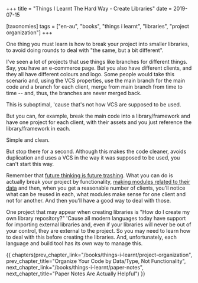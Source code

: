 +++
title = "Things I Learnt The Hard Way - Create Libraries"
date = 2019-07-15

[taxonomies]
tags = ["en-au", "books", "things i learnt", "libraries", "project organization"]
+++

One thing you must learn is how to break your project into smaller libraries,
to avoid doing rounds to deal with "the same, but a bit different".

<!-- more -->

I've seen a lot of projects that use things like branches for different
things. Say, you have an e-commerce page. But you also have different clients,
and they all have different colours and logo. Some people would take this
scenario and, using the VCS properties, use the main branch for the main code
and a branch for each client, merge from main branch from time to time -- and,
thus, the branches are never merged back.

This is suboptimal, 'cause that's not how VCS are supposed to be used.

But you can, for example, break the main code into a library/framework and
have one project for each client, with their assets and you just reference the
library/framework in each.

Simple and clean.

But stop there for a second. Although this makes the code cleaner, avoids
duplication and uses a VCS in the way it was supposed to be used, you can't
start this way.

Remember that [future thinking is future
trashing](/books/things-i-learnt/future-trashing). What you can do is actually
break your project by functionality, [making modules related to their
data](/books/things-i-learnt/project-organization) and then, when you get a
reasonable number of clients, you'll notice what can be reused in each, what
modules make sense for one client and not for another. And then you'll have a
good way to deal with those.

One project that may appear when creating libraries is "How do I create my own
library repository?" 'Cause all modern languages today have support for
importing external libraries and, even if your libraries will never be out of
your control, they are external to the project. So you may need to learn how
to deal with this before creating the libraries. And, unfortunately, each
language and build tool has its own way to manage this.

{{ chapters(prev_chapter_link="/books/things-i-learnt/project-organization", prev_chapter_title="Organize Your Code by Data/Type, Not Functionality", next_chapter_link="/books/things-i-learnt/paper-notes", next_chapter_title="Paper Notes Are Actually Helpful") }}
